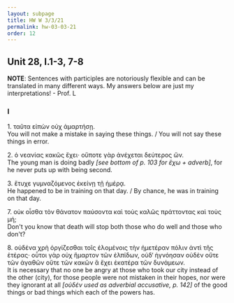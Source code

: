 ```yaml
---
layout: subpage
title: HW W 3/3/21
permalink: hw-03-03-21
order: 12
---
```


## Unit 28, I.1-3, 7-8

**NOTE**: Sentences with participles are notoriously flexible and can be translated in many different ways. My answers below are just my interpretations! - Prof. L

### I

1\. ταῦτα εἰπὼν οὐχ ἁμαρτήσῃ.  
You will not make a mistake in saying these things. / You will not say these things in error.

2\. ὁ νεανίας κακῶς ἔχει· οὔποτε γὰρ ἀνέχεται δεύτερος ὤν.  
The young man is doing badly *[see bottom of p. 103 for ἔχω + adverb]*, for he never puts up with being second.

3\. ἔτυχε γυμναζόμενος ἐκείνῃ τῇ ἡμέρᾳ.  
He happened to be in training on that day. / By chance, he was in training on that day.

7\. οὐκ οἶσθα τὸν θάνατον παύσοντα καὶ τοὺς καλῶς πράττοντας καὶ τοὺς μή;  
Don't you know that death will stop both those who do well and those who don't?

8\. οὐδένα χρὴ ὀργίζεσθαι τοῖς ἑλομένοις τὴν ἡμετέραν πόλιν ἀντὶ τῆς ἑτέρας· οὗτοι γὰρ οὐχ ἥμαρτον τῶν ἐλπίδων, οὐδ‘ ἠγνόησαν οὐδὲν οὔτε τῶν ἀγαθῶν οὔτε τῶν κακῶν ἃ ἔχει ἑκατέρα τῶν δυνάμεων.  
It is necessary that no one be angry at those who took our city instead of the other (city), for those people were not mistaken in their hopes, nor were they ignorant at all *[οὐδέν used as adverbial accusative, p. 142]* of the good things or bad things which each of the powers has.
